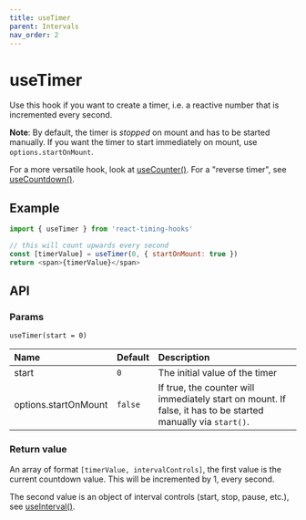 ```yaml
---
title: useTimer
parent: Intervals
nav_order: 2
---
```


# useTimer

Use this hook if you want to create a timer, i.e. a reactive number that is incremented every second.

**Note**: By default, the timer is _stopped_ on mount and has to be started manually. If you want the timer to start immediately on mount, use `options.startOnMount`.

For a more versatile hook, look at [useCounter()](/react-timing-hooks/intervals-api/useCounter.html).
For a "reverse timer", see [useCountdown()](/react-timing-hooks/intervals-api/useCountdown.html).

## Example

```javascript
import { useTimer } from 'react-timing-hooks'

// this will count upwards every second
const [timerValue] = useTimer(0, { startOnMount: true })
return <span>{timerValue}</span>
```

## API

### Params

`useTimer(start = 0)`

| Name                 | Default    | Description                                                                                                  |
|:---------------------|:-----------|:-------------------------------------------------------------------------------------------------------------|
| start                | `0`        | The initial value of the timer                                                                               |
| options.startOnMount | `false`    | If true, the counter will immediately start on mount. If false, it has to be started manually via `start()`. |


### Return value

An array of format `[timerValue, intervalControls]`, the first value is the current countdown value. This will be incremented by 1, every second.

The second value is an object of interval controls (start, stop, pause, etc.), see [useInterval()](/react-timing-hooks/intervals-api/useInterval.html#return-value).


